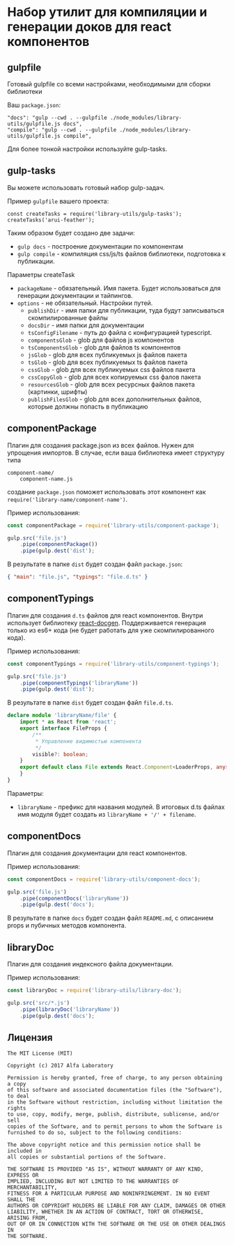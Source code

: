Набор утилит для компиляции и генерации доков для react компонентов
===================================================================

gulpfile
--------
Готовый gulpfile со всеми настройками, необходимыми для сборки библиотеки

Ваш `package.json`:
```
"docs": "gulp --cwd . --gulpfile ./node_modules/library-utils/gulpfile.js docs",
"compile": "gulp --cwd . --gulpfile ./node_modules/library-utils/gulpfile.js compile",
```

Для более тонкой настройки используйте gulp-tasks.

gulp-tasks
----------

Вы можете использовать готовый набор gulp-задач.

Пример `gulpfile` вашего проекта:
```
const createTasks = require('library-utils/gulp-tasks');
createTasks('arui-feather');
```

Таким образом будет создано две задачи:

* `gulp docs` - построение документации по компонентам
* `gulp compile` - компиляция css/js/ts файлов библиотеки, подготовка к публикации.

Параметры createTask

* `packageName` - обязательный. Имя пакета. Будет использоваться для генерации документации и тайпингов.
* `options` - не обязательный. Настройки путей.
  * `publishDir` - имя папки для публикации, туда будут записываться скомпилированные файлы
  * `docsDir` - имя папки для документации
  * `tsConfigFilename` - путь до файла с конфигурацией typescript.
  * `componentsGlob` - glob для файлов js компонентов
  * `tsComponentsGlob` - glob для файлов ts компонентов
  * `jsGlob` - glob для всех публикуемых js файлов пакета
  * `tsGlob` - glob для всех публикуемых ts файлов пакета
  * `cssGlob` - glob для всех публикуемых css файлов пакета
  * `cssCopyGlob` - glob для всех копируемых css фалов пакета
  * `resourcesGlob` - glob для всех ресурсных файлов пакета (картинки, шрифты)
  * `publishFilesGlob` - glob для всех дополнительных файлов, которые должны попасть в публикацию

componentPackage
----------------

Плагин для создания package.json из всех файлов. Нужен для упрощения импортов. В случае, если ваша библиотека имеет
структуру типа

```
component-name/
    component-name.js
```

создание `package.json` поможет использовать этот компонент как `require('library-name/component-name')`.

Пример использования:

```js
const componentPackage = require('library-utils/component-package');

gulp.src('file.js')
    .pipe(componentPackage())
    .pipe(gulp.dest('dist');
```

В результате в папке `dist` будет создан файл `package.json`:

```json
{ "main": "file.js", "typings": "file.d.ts" }
```

componentTypings
----------------

Плагин для создания `d.ts` файлов для react компонентов. Внутри использует библиотеку
[react-docgen](https://github.com/reactjs/react-docgen).
Поддерживается генерация только из es6+ кода (не будет работать для уже скомпилированного кода).

Пример использования:

```js
const componentTypings = require('library-utils/component-typings');

gulp.src('file.js')
    .pipe(componentTypings('libraryName'))
    .pipe(gulp.dest('dist');
```

В результате в папке `dist` будет создан файл `file.d.ts`.

```ts
declare module 'libraryName/file' {
    import * as React from 'react';
    export interface FileProps {
        /**
         * Управление видимостью компонента
         */
        visible?: boolean;
    }
    export default class File extends React.Component<LoaderProps, any>{
    }
}
```

Параметры:

- `libraryName` - префикс для названия модулей. В итоговых d.ts файлах имя модуля будет создать из
`libraryName + '/' + filename`.

componentDocs
-------------

Плагин для создания документации для react компонентов.

Пример использования:

```js
const componentDocs = require('library-utils/component-docs');

gulp.src('file.js')
    .pipe(componentDocs('libraryName'))
    .pipe(gulp.dest('docs');
```

В результате в папке `docs` будет создан файл `README.md`, с описанием props и пубичных методов компонента.

libraryDoc
----------

Плагин для создания индексного файла документации.

Пример использования:

```js
const libraryDoc = require('library-utils/library-doc');

gulp.src('src/*.js')
    .pipe(libraryDoc('libraryName'))
    .pipe(gulp.dest('docs');
```

Лицензия
--------

```
The MIT License (MIT)

Copyright (c) 2017 Alfa Laboratory

Permission is hereby granted, free of charge, to any person obtaining a copy
of this software and associated documentation files (the "Software"), to deal
in the Software without restriction, including without limitation the rights
to use, copy, modify, merge, publish, distribute, sublicense, and/or sell
copies of the Software, and to permit persons to whom the Software is
furnished to do so, subject to the following conditions:

The above copyright notice and this permission notice shall be included in
all copies or substantial portions of the Software.

THE SOFTWARE IS PROVIDED "AS IS", WITHOUT WARRANTY OF ANY KIND, EXPRESS OR
IMPLIED, INCLUDING BUT NOT LIMITED TO THE WARRANTIES OF MERCHANTABILITY,
FITNESS FOR A PARTICULAR PURPOSE AND NONINFRINGEMENT. IN NO EVENT SHALL THE
AUTHORS OR COPYRIGHT HOLDERS BE LIABLE FOR ANY CLAIM, DAMAGES OR OTHER
LIABILITY, WHETHER IN AN ACTION OF CONTRACT, TORT OR OTHERWISE, ARISING FROM,
OUT OF OR IN CONNECTION WITH THE SOFTWARE OR THE USE OR OTHER DEALINGS IN
THE SOFTWARE.
```
